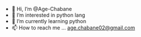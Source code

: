 - 👋 Hi, I’m @Age-Chabane
- 👀 I’m interested in python lang
- 🌱 I’m currently learning  python
- 📫 How to reach me ... age.chabane02@gmail.com

<!---
Age-Chabane/Age-Chabane is a ✨ special ✨ repository because its `README.md` (this file) appears on your GitHub profile.
You can click the Preview link to take a look at your changes.
--->
